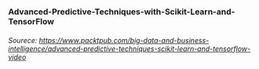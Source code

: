 ### Advanced-Predictive-Techniques-with-Scikit-Learn-and-TensorFlow
###### Sourece: https://www.packtpub.com/big-data-and-business-intelligence/advanced-predictive-techniques-scikit-learn-and-tensorflow-video
